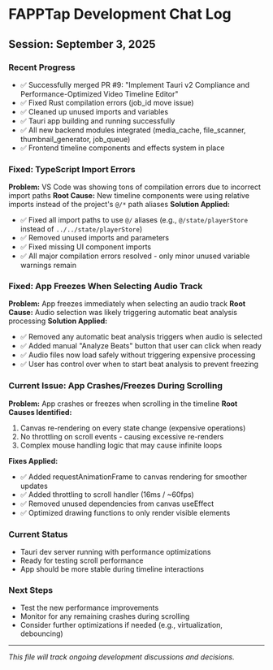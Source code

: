 # FAPPTap Development Chat Log

## Session: September 3, 2025

### Recent Progress

- ✅ Successfully merged PR #9: "Implement Tauri v2 Compliance and Performance-Optimized Video Timeline Editor"
- ✅ Fixed Rust compilation errors (job_id move issue)
- ✅ Cleaned up unused imports and variables
- ✅ Tauri app building and running successfully
- ✅ All new backend modules integrated (media_cache, file_scanner, thumbnail_generator, job_queue)
- ✅ Frontend timeline components and effects system in place

### Fixed: TypeScript Import Errors

**Problem:** VS Code was showing tons of compilation errors due to incorrect import paths
**Root Cause:** New timeline components were using relative imports instead of the project's `@/*` path aliases
**Solution Applied:**

- ✅ Fixed all import paths to use `@/` aliases (e.g., `@/state/playerStore` instead of `../../state/playerStore`)
- ✅ Removed unused imports and parameters
- ✅ Fixed missing UI component imports
- ✅ All major compilation errors resolved - only minor unused variable warnings remain

### Fixed: App Freezes When Selecting Audio Track

**Problem:** App freezes immediately when selecting an audio track
**Root Cause:** Audio selection was likely triggering automatic beat analysis processing
**Solution Applied:**

- ✅ Removed any automatic beat analysis triggers when audio is selected
- ✅ Added manual "Analyze Beats" button that user can click when ready
- ✅ Audio files now load safely without triggering expensive processing
- ✅ User has control over when to start beat analysis to prevent freezing

### Current Issue: App Crashes/Freezes During Scrolling

**Problem:** App crashes or freezes when scrolling in the timeline
**Root Causes Identified:**

1. Canvas re-rendering on every state change (expensive operations)
2. No throttling on scroll events - causing excessive re-renders
3. Complex mouse handling logic that may cause infinite loops

**Fixes Applied:**

- ✅ Added requestAnimationFrame to canvas rendering for smoother updates
- ✅ Added throttling to scroll handler (16ms / ~60fps)
- ✅ Removed unused dependencies from canvas useEffect
- ✅ Optimized drawing functions to only render visible elements

### Current Status

- Tauri dev server running with performance optimizations
- Ready for testing scroll performance
- App should be more stable during timeline interactions

### Next Steps

- Test the new performance improvements
- Monitor for any remaining crashes during scrolling
- Consider further optimizations if needed (e.g., virtualization, debouncing)

---

_This file will track ongoing development discussions and decisions._
